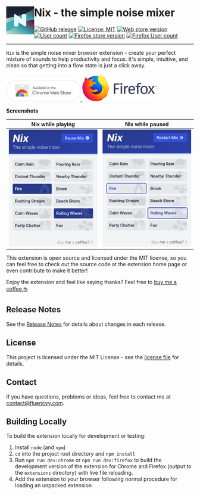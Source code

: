 # Nix - the simple noise mixer <img src="./src/assets/icons/icon-150.png" width="75" align="left" />

[![GitHub release](https://img.shields.io/github/package-json/v/andrewbrey/nix.svg?label=Package%20Version)](https://github.com/andrewbrey/nix/releases)
[![License: MIT](https://img.shields.io/github/license/andrewbrey/nix.svg?label=License)](https://github.com/andrewbrey/nix/blob/main/LICENSE)
[![Web store version](https://img.shields.io/chrome-web-store/v/okhnofjkdbkfhkfmlggbnghhfeimfdhm.svg?label=Chrome%20Store%20Version)](https://chrome.google.com/webstore/detail/nix/okhnofjkdbkfhkfmlggbnghhfeimfdhm)
[![User count](https://img.shields.io/chrome-web-store/users/okhnofjkdbkfhkfmlggbnghhfeimfdhm.svg?label=Chrome%20Users)](https://chrome.google.com/webstore/detail/nix/okhnofjkdbkfhkfmlggbnghhfeimfdhm)
[![Firefox store version](https://img.shields.io/amo/v/nix-the-simple-noise-mixer.svg?label=Firefox%20Store%20Version)](https://addons.mozilla.org/en-US/firefox/addon/nix-the-simple-noise-mixer)
[![Firefox User count](https://img.shields.io/amo/users/nix-the-simple-noise-mixer.svg?label=Firefox%20Users)](https://addons.mozilla.org/en-US/firefox/addon/nix-the-simple-noise-mixer)

---

`Nix` is the simple noise mixer browser extension - create your perfect mixture of sounds to help productivity and focus. It's simple, intuitive, and clean so that getting into a flow state is just a click away.

<a href="https://chrome.google.com/webstore/detail/nix/okhnofjkdbkfhkfmlggbnghhfeimfdhm" target="_blank">
<img src="./docs/web-store-pill.png" width="200" />
</a>
<a href="https://addons.mozilla.org/en-US/firefox/addon/nix-the-simple-noise-mixer" target="_blank">
<img src="./docs/firefox-store.png" width="200" />
</a>

**Screenshots**

|              Nix while playing               |              Nix while paused              |
| :------------------------------------------: | :----------------------------------------: |
| ![Nix while playing](./docs/nix-playing.png) | ![Nix while paused](./docs/nix-paused.png) |

This extension is open source and licensed under the MIT license, so you can feel free to check out the source code at the extension home page or even contribute to make it better!

Enjoy the extension and feel like saying thanks? Feel free to [buy me a coffee ☕](https://www.paypal.me/fluencyy)

## Release Notes

See the [Release Notes](CHANGELOG.md) for details about changes in each release.

## License

This project is licensed under the MIT License - see the [license file](LICENSE) for details.

## Contact

If you have questions, problems or ideas, feel free to contact me at <a href="mailto:contact@fluencyy.com">contact@fluencyy.com</a>.

## Building Locally

To build the extension locally for development or testing:

1. Install `node` (and `npm`)
2. `cd` into the project root directory and `npm install`
3. Run `npm run dev:chrome` or `npm run dev:firefox` to build the development version of the extension for Chrome and Firefox (output to the `extensions` directory) with live file reloading.
4. Add the extension to your browser following normal procedure for loading an unpacked extension
